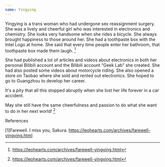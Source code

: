 ```yaml
---
name: Yingying
---
```

Yingying is a trans woman who had undergone sex reassignment surgery. She was a lively and cheerful girl who was interested in electronics and chemistry. She looks very handsome when she rides a bicycle. She always brought happiness to those around her. She had a toothpaste box with the Intel Logo at home. She said that every time people enter her bathroom, that toothpaste box made them laugh. [^1]

She had published a lot of articles and videos about electronics in both her personal Bilibili account and the Bilibili account “Geek Lab” she created. She had also posted some videos about motorcycle riding. She also opened a store on Taobao where she sold and rented out electronics. She hoped to go to Guangzhou to develop her career.

It's a pity that all this stopped abruptly when she lost her life forever in a car accident.

May she still have the same cheerfulness and passion to do what she want to do in her next world! [^1]

References

[^1]: https://leohearts.com/archives/farewell-yingying.html

[1]Farewell. I miss you, Sakura. https://leohearts.com/archives/farewell-yingying.html
